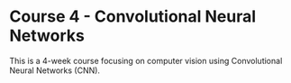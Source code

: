# Course 4 - Convolutional Neural Networks

This is a 4-week course focusing on computer vision using Convolutional Neural Networks (CNN).